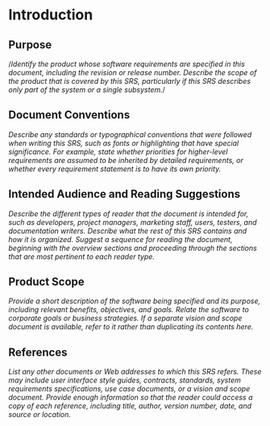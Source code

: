 Introduction
============

Purpose
-------
/*Identify the product whose software requirements are specified in this document,
including the revision or release number. Describe the scope of the product that is
covered by this SRS, particularly if this SRS describes only part of the system or
a single subsystem.*/

Document Conventions
--------------------
*Describe any standards or typographical conventions that were followed when writing
this SRS, such as fonts or highlighting that have special significance. For example,
state whether priorities  for higher-level requirements are assumed to be inherited
by detailed requirements, or whether every requirement statement is to have its own
priority.*

Intended Audience and Reading Suggestions
-----------------------------------------
*Describe the different types of reader that the document is intended for, such as
developers, project managers, marketing staff, users, testers, and documentation
writers. Describe what the rest of this SRS contains and how it is organized. Suggest
a sequence for reading the document, beginning with the overview sections and
proceeding through the sections that are most pertinent to each reader type.*

Product Scope
-------------
*Provide a short description of the software being specified and its purpose,
including relevant benefits, objectives, and goals. Relate the software to corporate
goals or business strategies. If a separate vision and scope document is available,
refer to it rather than duplicating its contents here.*

References
----------
*List any other documents or Web addresses to which this SRS refers. These may
include user interface style guides, contracts, standards, system requirements
specifications, use case documents, or a vision and scope document. Provide enough
information so that the reader could access a copy of each reference, including title,
author, version number, date, and source or location.*
